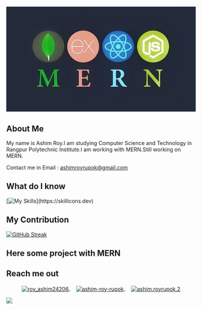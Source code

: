 ![Alt text](https://raw.githubusercontent.com/ashimroyrupok/ashimroyrupok/main/assets/mern-stack.jpg)


## About Me

My name is Ashim Roy.I am studying Computer Science and Technology in Rangpur Polytechnic Institute.I am working with MERN.Still working on MERN.

Contact me in Email : ashimroyrupok@gmail.com

## What do I know

[![My Skills](https://skillicons.dev/icons?i=js,html,css,tailwind,firebase,bootstrap,mongodb,nodejs,expressjs,)](https://skillicons.dev)


## My Contribution

[![GitHub Streak](https://github-readme-streak-stats.herokuapp.com?user=ashimroyrupok&theme=java-dark&hide_border=true&date_format=M%20j%5B%2C%20Y%5D&card_width=1200)](https://git.io/streak-stats)


 ## Here some project with MERN
 

## Reach me out
<p align="center">
  <a href="https://twitter.com/roy_ashim24206" target="blank">
    <img align="center" src="https://raw.githubusercontent.com/rahuldkjain/github-profile-readme-generator/master/src/images/icons/Social/twitter.svg" alt="roy_ashim24206" height="60" width="60" />
  </a>&nbsp;&nbsp;&nbsp;
  <a href="https://linkedin.com/in/ashim-roy-rupok" target="blank">
    <img align="center" src="https://raw.githubusercontent.com/rahuldkjain/github-profile-readme-generator/master/src/images/icons/Social/linked-in-alt.svg" alt="ashim-roy-rupok" height="60" width="60" />
  </a>&nbsp;&nbsp;&nbsp;
  <a href="https://fb.com/ashim.royrupok.2" target="blank">
    <img align="center" src="https://raw.githubusercontent.com/rahuldkjain/github-profile-readme-generator/master/src/images/icons/Social/facebook.svg" alt="ashim.royrupok.2" height="60" width="60" />
  </a>
</p>





 ![](http://github-profile-summary-cards.vercel.app/api/cards/most-commit-language?username=ashimroyrupok&theme=ayu_mirage)




